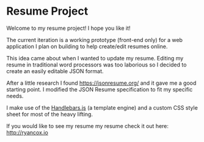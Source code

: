 # Resume Project

Welcome to my resume project! I hope you like it! 

The current iteration is a working prototype (front-end only) for a web application I plan on building to help create/edit resumes online. 

This idea came about when I wanted to update my resume. Editing my resume in traditional word processors was too laborious so I decided to create an easily editable JSON format.

After a little research I found https://jsonresume.org/ and it gave me a good starting point. I modified the JSON Resume specification to fit my specific needs. 

I make use of the [Handlebars.js](https://handlebarsjs.com/) (a template engine) and a custom CSS style sheet for most of the heavy lifting.

If you would like to see my resume my resume check it out here: http://ryancox.io
